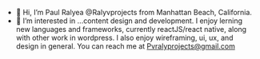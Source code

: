 - 👋 Hi, I’m Paul Ralyea @Ralyvprojects from Manhattan Beach, California.
- 👀 I’m interested in ...content design and development. I enjoy lerning new languages and frameworks, currently  reactJS/react native, along with other work in wordpress.
I also enjoy wireframing, ui, ux, and design in general. 
You can reach me at Pvralyprojects@gmail.com
